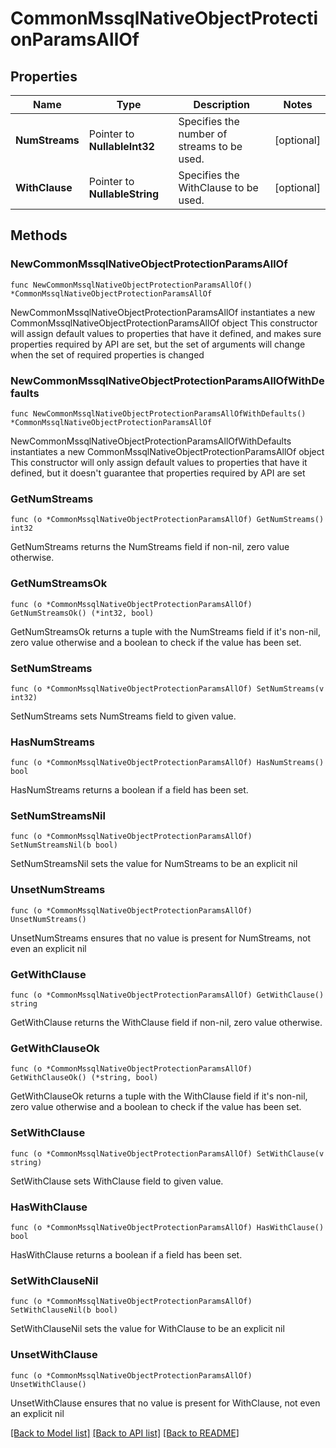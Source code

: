 # CommonMssqlNativeObjectProtectionParamsAllOf

## Properties

Name | Type | Description | Notes
------------ | ------------- | ------------- | -------------
**NumStreams** | Pointer to **NullableInt32** | Specifies the number of streams to be used. | [optional] 
**WithClause** | Pointer to **NullableString** | Specifies the WithClause to be used. | [optional] 

## Methods

### NewCommonMssqlNativeObjectProtectionParamsAllOf

`func NewCommonMssqlNativeObjectProtectionParamsAllOf() *CommonMssqlNativeObjectProtectionParamsAllOf`

NewCommonMssqlNativeObjectProtectionParamsAllOf instantiates a new CommonMssqlNativeObjectProtectionParamsAllOf object
This constructor will assign default values to properties that have it defined,
and makes sure properties required by API are set, but the set of arguments
will change when the set of required properties is changed

### NewCommonMssqlNativeObjectProtectionParamsAllOfWithDefaults

`func NewCommonMssqlNativeObjectProtectionParamsAllOfWithDefaults() *CommonMssqlNativeObjectProtectionParamsAllOf`

NewCommonMssqlNativeObjectProtectionParamsAllOfWithDefaults instantiates a new CommonMssqlNativeObjectProtectionParamsAllOf object
This constructor will only assign default values to properties that have it defined,
but it doesn't guarantee that properties required by API are set

### GetNumStreams

`func (o *CommonMssqlNativeObjectProtectionParamsAllOf) GetNumStreams() int32`

GetNumStreams returns the NumStreams field if non-nil, zero value otherwise.

### GetNumStreamsOk

`func (o *CommonMssqlNativeObjectProtectionParamsAllOf) GetNumStreamsOk() (*int32, bool)`

GetNumStreamsOk returns a tuple with the NumStreams field if it's non-nil, zero value otherwise
and a boolean to check if the value has been set.

### SetNumStreams

`func (o *CommonMssqlNativeObjectProtectionParamsAllOf) SetNumStreams(v int32)`

SetNumStreams sets NumStreams field to given value.

### HasNumStreams

`func (o *CommonMssqlNativeObjectProtectionParamsAllOf) HasNumStreams() bool`

HasNumStreams returns a boolean if a field has been set.

### SetNumStreamsNil

`func (o *CommonMssqlNativeObjectProtectionParamsAllOf) SetNumStreamsNil(b bool)`

 SetNumStreamsNil sets the value for NumStreams to be an explicit nil

### UnsetNumStreams
`func (o *CommonMssqlNativeObjectProtectionParamsAllOf) UnsetNumStreams()`

UnsetNumStreams ensures that no value is present for NumStreams, not even an explicit nil
### GetWithClause

`func (o *CommonMssqlNativeObjectProtectionParamsAllOf) GetWithClause() string`

GetWithClause returns the WithClause field if non-nil, zero value otherwise.

### GetWithClauseOk

`func (o *CommonMssqlNativeObjectProtectionParamsAllOf) GetWithClauseOk() (*string, bool)`

GetWithClauseOk returns a tuple with the WithClause field if it's non-nil, zero value otherwise
and a boolean to check if the value has been set.

### SetWithClause

`func (o *CommonMssqlNativeObjectProtectionParamsAllOf) SetWithClause(v string)`

SetWithClause sets WithClause field to given value.

### HasWithClause

`func (o *CommonMssqlNativeObjectProtectionParamsAllOf) HasWithClause() bool`

HasWithClause returns a boolean if a field has been set.

### SetWithClauseNil

`func (o *CommonMssqlNativeObjectProtectionParamsAllOf) SetWithClauseNil(b bool)`

 SetWithClauseNil sets the value for WithClause to be an explicit nil

### UnsetWithClause
`func (o *CommonMssqlNativeObjectProtectionParamsAllOf) UnsetWithClause()`

UnsetWithClause ensures that no value is present for WithClause, not even an explicit nil

[[Back to Model list]](../README.md#documentation-for-models) [[Back to API list]](../README.md#documentation-for-api-endpoints) [[Back to README]](../README.md)


